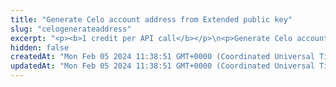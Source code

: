 ```yaml
---
title: "Generate Celo account address from Extended public key"
slug: "celogenerateaddress"
excerpt: "<p><b>1 credit per API call</b></p>\n<p>Generate Celo account deposit address from Extended public key. Deposit address is generated for the specific index - each extended public key can generate\nup to 2^31 addresses starting from index 0 until 2^31.</p>"
hidden: false
createdAt: "Mon Feb 05 2024 11:38:51 GMT+0000 (Coordinated Universal Time)"
updatedAt: "Mon Feb 05 2024 11:38:51 GMT+0000 (Coordinated Universal Time)"
---
```

